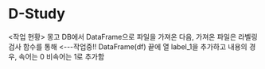 # D-Study
<작업 현황>
몽고 DB에서 DataFrame으로 파일을 가져온 다음,
가져온 파일은 라벨링 검사 함수를 통해 <---작업중!!
DataFrame(df) 끝에 열 label_1을 추가하고 내용의 경우, 속어는 0 비속어는 1로 추가함